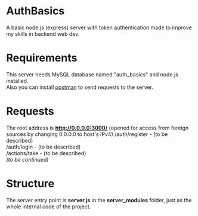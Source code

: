 # AuthBasics
 A basic node.js (express) server with token authentication made to improve my skills in backend web dev.
# Requirements
 This server needs MySQL database named "auth_basics" and node.js installed.  
 Also you can install [postman](https://www.postman.com/downloads/) to send requests to the server.
# Requests
 The root address is **http://0.0.0.0:3000/** (opened for access from foreign sources by changing 0.0.0.0 to host's IPv4)
 /auth/register - (to be described)  
 /auth/login - (to be described)  
 /actions/take - (to be described)  
 *(to be continued)*
# Structure
 The server entry point is **server.js** in the **server_modules** folder, just as the whole internal code of the project.
